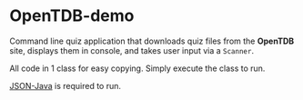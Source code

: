 # OpenTDB-demo

 Command line quiz application that downloads quiz files from the <b>OpenTDB</b> site, displays them in console, and takes user input via a <code>Scanner</code>. 

All code in 1 class for easy copying. Simply execute the class to run.

[JSON-Java](https://github.com/stleary/JSON-java) is required to run.
